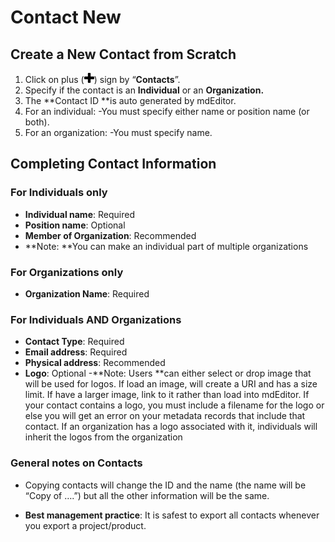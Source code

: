 # Contact New

## Create a New Contact from Scratch

1. Click on plus \(![](/assets/symbol_plus_16.png)\) sign by “**Contacts**”.
2. Specify if the contact is an **Individual** or an **Organization.**
3. The **Contact ID **is auto generated by mdEditor.
4. For an individual:
   -You must specify either name or position name \(or both\).
5. For an organization:
   -You must specify name.

## Completing Contact Information

### For Individuals only

* **Individual name**: Required
* **Position name**: Optional
* **Member of Organization**: Recommended
* **Note: **You can make an individual part of multiple organizations

### For Organizations only

* **Organization Name**: Required

### For Individuals AND Organizations

* **Contact Type**: Required
* **Email address**: Required
* **Physical address**: Recommended    
* **Logo**: Optional
  -**Note: Users **can either select or drop image that will be used for logos. If load an image, will create a URI and has a size limit. If have a larger image, link to it rather than load into mdEditor. If your contact contains a logo, you must include a filename for the logo or else you will get an error on your metadata records that include that contact. If an organization has a logo associated with it, individuals will inherit the logos from the organization    

### General notes on Contacts

* Copying contacts will change the ID and the name \(the name will be “Copy of ….”\) but all the other information will be the same.

* **Best management practice**: It is safest to export all contacts whenever you export a project/product.



